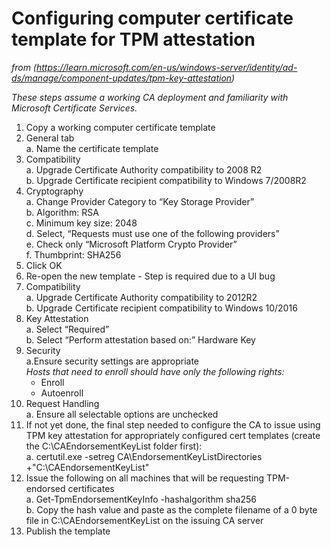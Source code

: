 # Configuring computer certificate template for TPM attestation  
_from (https://learn.microsoft.com/en-us/windows-server/identity/ad-ds/manage/component-updates/tpm-key-attestation)_  
  
*These steps assume a working CA deployment and familiarity with Microsoft Certificate Services.*  
1. Copy a working computer certificate template  
2. General tab  
  a. Name the certificate template  
3. Compatibility  
  a. Upgrade Certificate Authority compatibility to 2008 R2  
  b. Upgrade Certificate recipient compatibility to Windows 7/2008R2  
4. Cryptography  
  a. Change Provider Category to “Key Storage Provider”  
  b. Algorithm: RSA  
  c. Minimum key size: 2048  
  d. Select, “Requests must use one of the following providers”  
  e. Check only “Microsoft Platform Crypto Provider”  
  f. Thumbprint: SHA256  
5. Click OK  
6. Re-open the new template - Step is required due to a UI bug  
7. Compatibility  
  a. Upgrade Certificate Authority compatibility to 2012R2  
  b. Upgrade Certificate recipient compatibility to Windows 10/2016  
8. Key Attestation  
  a. Select “Required”  
  b. Select “Perform attestation based on:” Hardware Key  
9. Security  
  a.Ensure security settings are appropriate  
    *Hosts that need to enroll should have only the following rights:*  
      - Enroll  
      - Autoenroll  
10. Request Handling  
  a. Ensure all selectable options are unchecked  
11. If not yet done, the final step needed to configure the CA to issue using TPM key attestation for appropriately configured cert templates (create the C:\CAEndorsementKeyList folder first):  
  a. certutil.exe -setreg CA\EndorsementKeyListDirectories +"C:\CAEndorsementKeyList"  
12. Issue the following on all machines that will be requesting TPM-endorsed certificates  
  a. Get-TpmEndorsementKeyInfo -hashalgorithm sha256  
  b. Copy the hash value and paste as the complete filename of a 0 byte file in C:\CAEndorsementKeyList on the issuing CA server  
13. Publish the template  
